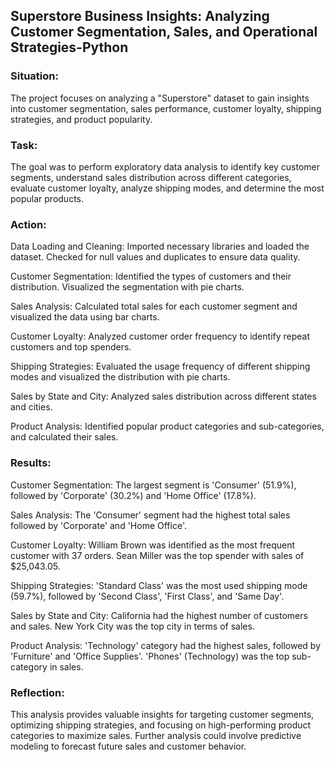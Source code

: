 ## Superstore Business Insights: Analyzing Customer Segmentation, Sales, and Operational Strategies-Python

### Situation:
The project focuses on analyzing a "Superstore" dataset to gain insights into customer segmentation, sales performance, customer loyalty, shipping strategies, and product popularity.

### Task:
The goal was to perform exploratory data analysis to identify key customer segments, understand sales distribution across different categories, evaluate customer loyalty, analyze shipping modes, and determine the most popular products.

### Action:

Data Loading and Cleaning: Imported necessary libraries and loaded the dataset. Checked for null values and duplicates to ensure data quality.

Customer Segmentation: Identified the types of customers and their distribution. Visualized the segmentation with pie charts.

Sales Analysis: Calculated total sales for each customer segment and visualized the data using bar charts.

Customer Loyalty: Analyzed customer order frequency to identify repeat customers and top spenders.

Shipping Strategies: Evaluated the usage frequency of different shipping modes and visualized the distribution with pie charts.

Sales by State and City: Analyzed sales distribution across different states and cities.

Product Analysis: Identified popular product categories and sub-categories, and calculated their sales.

### Results:

Customer Segmentation: The largest segment is 'Consumer' (51.9%), followed by 'Corporate' (30.2%) and 'Home Office' (17.8%).

Sales Analysis: The 'Consumer' segment had the highest total sales followed by 'Corporate' and 'Home Office'.

Customer Loyalty: William Brown was identified as the most frequent customer with 37 orders. Sean Miller was the top spender with sales of $25,043.05.

Shipping Strategies: 'Standard Class' was the most used shipping mode (59.7%), followed by 'Second Class', 'First Class', and 'Same Day'.

Sales by State and City: California had the highest number of customers and sales. New York City was the top city in terms of sales.

Product Analysis: 'Technology' category had the highest sales, followed by 'Furniture' and 'Office Supplies'. 'Phones' (Technology) was the top sub-category in sales.

### Reflection:

This analysis provides valuable insights for targeting customer segments, optimizing shipping strategies, and focusing on high-performing product categories to maximize sales. Further analysis could involve predictive modeling to forecast future sales and customer behavior.

